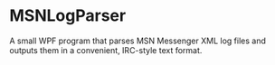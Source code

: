 MSNLogParser
============

A small WPF program that parses MSN Messenger XML log files and outputs them in a convenient, IRC-style text format.
